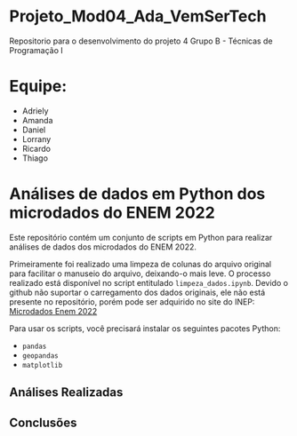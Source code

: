 # Projeto_Mod04_Ada_VemSerTech
Repositorio para o desenvolvimento do projeto 4 Grupo B - Técnicas de Programação I

# Equipe:
- Adriely
- Amanda
- Daniel
- Lorrany
- Ricardo
- Thiago

# Análises de dados em Python dos microdados do ENEM 2022

Este repositório contém um conjunto de scripts em Python para realizar análises de dados dos microdados do ENEM 2022.

Primeiramente foi realizado uma limpeza de colunas do arquivo original para facilitar o manuseio do arquivo, deixando-o mais leve. O processo realizado está disponível no script entitulado ``limpeza_dados.ipynb``. Devido o github não suportar o carregamento dos dados originais, ele não está presente no repositório, porém pode ser adquirido no site do INEP:
[Microdados Enem 2022](https://www.gov.br/inep/pt-br/acesso-a-informacao/dados-abertos/microdados/enem)

Para usar os scripts, você precisará instalar os seguintes pacotes Python:

- ``pandas``
- ``geopandas``
- ``matplotlib``


## Análises Realizadas


## Conclusões